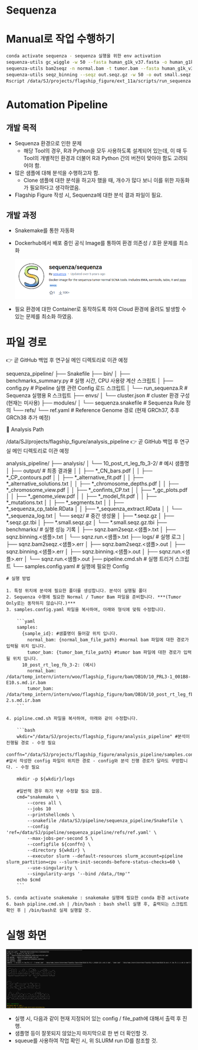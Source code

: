 # Sequenza

# Manual로 작업 수행하기

```bash
conda activate sequenza - sequenza 실행을 위한 env activation
sequenza-utils gc_wiggle -w 50 --fasta human_g1k_v37.fasta -o human_g1k_v37.wig.gz (/data/SJ/projects/flagship_figure/gc_wiggle/human_g1k_v37.wig.gz)
sequenza-utils bam2seqz -n normal.bam -t tumor.bam --fasta human_g1k_v37.fasta -gc human_g1k_v37.wig.gz -o out.seqz.gz
sequenza-utils seqz_binning --seqz out.seqz.gz -w 50 -o out small.seqz.gz
Rscript /data/SJ/projects/flagship_figure/ext_11a/scripts/run_sequenza.R -i small.seqz.gz -o output_dir -n sample_name
```

# Automation Pipeline

## 개발 목적

- Sequenza 환경으로 인한 문제
    - 해당 Tool의 경우, R과 Python을 모두 사용하도록 설계되어 있는데, 이 때 두 Tool의 개별적인 환경과 더불어 R과 Python 간의 버전이 맞아야 함도 고려되어야 함.
- 많은 샘플에 대해 분석을 수행하고자 함.
    - Clone 샘플에 대한 분석을 하고자 했을 때, 개수가 많다 보니 이를 위한 자동화가 필요하다고 생각하였음.
- Flagship Figure 작성 시, Sequenza에 대한 분석 결과 파일이 필요.

## 개발 과정

- Snakemake를 통한 자동화
- Dockerhub에서 배포 중인 공식 Image를 통하여 환경 의존성 / 호환 문제를 최소화
    
    ![image.png](image.png)
    
- 필요 환경에 대한 Container로 동작하도록 하여 Cloud 환경에 올려도 발생할 수 있는 문제를 최소화 하였음.

# 파일 경로
👉 곧 GitHub 백업 후 연구실 메인 디렉토리로 이관 예정

sequenza_pipeline/
├── Snakefile
├── bin/
│   ├── benchmarks_summary.py   # 실행 시간, CPU 사용량 계산 스크립트
│   ├── config.py               # Pipeline 실행 관련 Config 로드 스크립트
│   └── run_sequenza.R          # Sequenza 실행용 R 스크립트
├── envs/
│   └── cluster.json            # cluster 환경 구성 (현재는 미사용)
├── modules/
│   └── sequenza.snakefile      # Sequenza Rule 정의
└── refs/
    └── ref.yaml                # Reference Genome 경로 (현재 GRCh37, 추후 GRCh38 추가 예정)

📂 Analysis Path

/data/SJ/projects/flagship_figure/analysis_pipeline
👉 곧 GitHub 백업 후 연구실 메인 디렉토리로 이관 예정

analysis_pipeline/
├── analysis/
│   └── 10_post_rt_leg_fb_3-2/           # 예시 샘플명
│       ├── output/                      # 최종 결과물
│       │   ├── *_CN_bars.pdf
│       │   ├── *_CP_contours.pdf
│       │   ├── *_alternative_fit.pdf
│       │   ├── *_alternative_solutions.txt
│       │   ├── *_chromosome_depths.pdf
│       │   ├── *_chromosome_view.pdf
│       │   ├── *_confints_CP.txt
│       │   ├── *_gc_plots.pdf
│       │   ├── *_genome_view.pdf
│       │   ├── *_model_fit.pdf
│       │   ├── *_mutations.txt
│       │   ├── *_segments.txt
│       │   ├── *_sequenza_cp_table.RData
│       │   ├── *_sequenza_extract.RData
│       │   └── *_sequenza_log.txt
│       └── seqz/                        # 중간 생성물
│           ├── *.seqz.gz
│           ├── *.seqz.gz.tbi
│           ├── *.small.seqz.gz
│           └── *.small.seqz.gz.tbi
├── benchmarks/                           # 실행 성능 기록
│   ├── sqnz.bam2seqz.<샘플>.txt
│   ├── sqnz.binning.<샘플>.txt
│   └── sqnz.run.<샘플>.txt
├── logs/                                 # 실행 로그
│   ├── sqnz.bam2seqz.<샘플>.err
│   ├── sqnz.bam2seqz.<샘플>.out
│   ├── sqnz.binning.<샘플>.err
│   ├── sqnz.binning.<샘플>.out
│   ├── sqnz.run.<샘플>.err
│   └── sqnz.run.<샘플>.out
├── pipeline.cmd.sh                       # 실행 트리거 스크립트
└── samples.config.yaml                   # 실행에 필요한 Config

    
    # 실행 방법
    
    1. 특정 위치에 분석에 필요한 폴더를 생성합니다. 분석이 실행될 폴더
    2. Sequenza 수행에 필요한 Normal / Tumor Bam 파일을 준비합니다. ***(Tumor Only로는 동작하지 않습니다.)***
    3. samples.config.yaml 파일을 복사하여, 아래와 형식에 맞춰 수정합니다.
        
        ```yaml
        samples:
          {sample_id}: #샘플명이 들어갈 위치 입니다.
            normal_bam: {normal_bam_file_path} #normal bam 파일에 대한 경로가 입력될 위치 입니다.
            tumor_bam: {tumor_bam_file_path} #tumor bam 파일에 대한 경로가 입력될 위치 입니다.
          10_post_rt_leg_fb_3-2: (예시)
            normal_bam: /data/temp_intern/intern/woo/flagship_figure/bam/DB10/10_PRL3-1_001B8-E10.s.md.ir.bam
            tumor_bam: /data/temp_intern/intern/woo/flagship_figure/bam/DB10/10_post_rt_leg_fb_3-2.s.md.ir.bam
        ```
        
    4. pipline.cmd.sh 파일을 복사하여, 아래와 같이 수정합니다.
        
        ```bash
        wkdir="/data/SJ/projects/flagship_figure/analysis_pipeline" #분석이 진행될 경로 - 수정 필요
        conffn="/data/SJ/projects/flagship_figure/analysis_pipeline/samples.config.yaml" #앞서 작성한 config 파일이 위치한 경로 - config와 분석 진행 경로가 달라도 무방합니다. - 수정 필요
        
        mkdir -p ${wkdir}/logs
        
        #일반적 경우 하기 부분 수정할 필요 없음.
        cmd="snakemake \
            --cores all \
            --jobs 10
            --printshellcmds \
            --snakefile /data/SJ/pipeline/sequenza_pipeline/Snakefile \
            --config 'ref=/data/SJ/pipeline/sequenza_pipeline/refs/ref.yaml' \
            --max-jobs-per-second 5 \
            --configfile ${conffn} \
            --directory ${wkdir} \
            --executor slurm --default-resources slurm_account=pipeline slurm_partition=cpu --slurm-init-seconds-before-status-checks=60 \
            --use-singularity \
            --singularity-args '--bind /data,/tmp'"
        echo $cmd
        ```
        
    5. conda activate snakemake : snakemake 실행에 필요한 conda 환경 activate
    6. bash pipline.cmd.sh | /bin/bash : bash shell 실행 후, 출력되는 스크립트 확인 후 | /bin/bash로 실제 실행할 것.

# 실행 화면

![image.png](image%201.png)

- 실행 시, 다음과 같이 현재 지정되어 있는 config / file_path에 대해서 출력 후 진행.
- 샘플명 등이 잘못되지 않았는지 마지막으로 한 번 더 확인할 것.
- squeue를 사용하여 작업 확인 시, 위 SLURM run ID를 참조할 것.

